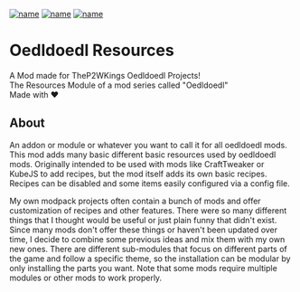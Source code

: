 [![name](https://img.shields.io/static/v1?message=%20available%20for%20Minecraft%201.12.2&logo=curseforge&style=for-the-badge&labelColor=cd603d&color=1e1e1e&logoColor=black&label)](https://www.curseforge.com/minecraft/mc-mods/oedldoedl-resources)
[![name](https://img.shields.io/static/v1?message=%20more%20from%20TheP2WKing&logo=curseforge&style=for-the-badge&labelColor=cd603d&color=1e1e1e&logoColor=black&label)](https://www.curseforge.com/members/thep2wking_twitch/projects)
[![name](https://img.shields.io/static/v1?message=%20mantained%20yes&logo=github&style=for-the-badge&labelColor=green&color=1e1e1e&logoColor=black&label)](https://github.com/TheP2WKing/oedldoedl-resources)

# Oedldoedl Resources
A Mod made for TheP2WKings Oedldoedl Projects! <br />
The Resources Module of a mod series called "Oedldoedl" <br />
Made with ❤️

## About
An addon or module or whatever you want to call it for all oedldoedl mods. This mod adds many basic different basic resources used by oedldoedl mods. Originally intended to be used with mods like CraftTweaker or KubeJS to add recipes, but the mod itself adds its own basic recipes. Recipes can be disabled and some items easily configured via a config file.

My own modpack projects often contain a bunch of mods and offer customization of recipes and other features. There were so many different things that I thought would be useful or just plain funny that didn't exist. Since many mods don't offer these things or haven't been updated over time, I decide to combine some previous ideas and mix them with my own new ones. There are different sub-modules that focus on different parts of the game and follow a specific theme, so the installation can be modular by only installing the parts you want. Note that some mods require multiple modules or other mods to work properly.
